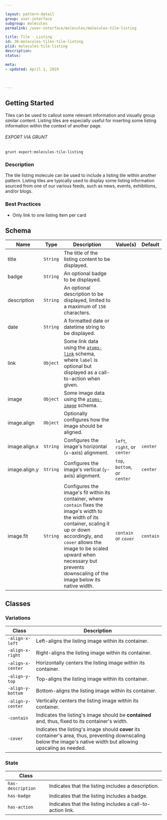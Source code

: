 ```yaml
---

layout: pattern-detail
group: user-interface
subgroup: molecules
permalink: /user-interface/molecules/molecules-tile-listing

title: Tile - Listing
id: 30-molecules-tiles-tile-listing
plid: molecules-tile-listing
description: 
status: 

meta:
- updated: April 1, 2019
  
  
  
---
```



## Getting Started

Tiles can be used to callout some relevant information and visually group similar content. Listing tiles are especially useful for inserting some listing information within the context of another page.

###### EXPORT VIA GRUNT

```
grunt export:molecules-tile-listing
```


### Description

The tile listing molecule can be used to include a listing tile within another pattern. Listing tiles are typically used to display some listing information sourced from one of our various feeds, such as news, events, exhibitions, and/or blogs.


### Best Practices

- Only link to one listing item per card


## Schema

| Name            | Type      | Description                                                                       | Value(s)                    | Default   |
|-------------|-----------|-------------------------------------------------------------------------------------|-------------------------------|-----------|
| title       | `String`  | The title of the listing content to be displayed.                                   |                               |           |
| badge       | `String`  | An optional badge to be displayed.                                                  |                               |           |
| description | `String`  | An optional description to be displayed, limited to a maximum of `150` characters.  |                               |           |
| date        | `String`  | A formatted date or datetime string to be displayed.                                |                               |           |
| link        | `Object`  | Some link data using the [`atoms-link`][atoms-link] schema, where `label` is optional but displayed as a call-to-action when given. | | |
| image             | `Object`  | Some image data using the [`atoms-image`][atoms-image] schema.                |                               |           |
| image.align       | `Object`  | Optionally configures how the image should be aligned.                        |                               |           |
| image.align.x     | `String`  | Configures the image's horizontal (`x`-axis) alignment.                       | `left`, `right`, or `center`  | `center`  |
| image.align.y     | `String`  | Configures the image's vertical (`y`-axis) alignment.                         | `top`, `bottom`, or `center`  | `center`  |
| image.fit         | `String`  | Configures the image's fit within its container, where `contain` fixes the image's width to the width of its container, scaling it up or down accordingly, and `cover` allows the image to be scaled upward when necessary but prevents downscaling of the image below its native width. | `contain` or `cover` | `contain`  |


## Classes

### Variations

| Class               | Description                                                                                                                                                           |
|---------------------|---------------------------------------------------------------------------------------------------------|
| `-align-x-left`     | Left-aligns the listing image within its container.                                                     |
| `-align-x-right`    | Right-aligns the listing image within its container.                                                    |
| `-align-x-center`   | Horizontally centers the listing image within its container.                                            |
| `-align-y-top`      | Top-aligns the listing image within its container.                                                      |
| `-align-y-bottom`   | Bottom-aligns the listing image within its container.                                                   |
| `-align-y-center`   | Vertically centers the listing image within its container.                                              |
| `-contain`          | Indicates the listing's image should be **contained** and, thus, fixed to its container's width.        |
| `-cover`            | Indicates the listing's image should **cover** its container's area, thus, preventing downscaling below the image's native width but allowing upscaling as needed. |

### State

| Class             |                                                                 |
|-------------------|-----------------------------------------------------------------|
| `has-description` | Indicates that the listing includes a description.              |
| `has-badge`       | Indicates that the listing includes a badge.                    |
| `has-action`      | Indicates that the listing includes a call-to-action link.      |


[atoms-link]: /patterns/20-atoms-globals-link/20-atoms-globals-link.html
[atoms-image]: /patterns/20-atoms-media-image/20-atoms-media-image.html
